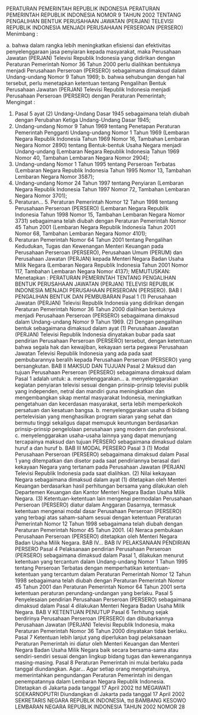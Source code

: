  PERATURAN PEMERINTAH REPUBLIK INDONESIA PERATURAN PEMERINTAH REPUBLIK INDONESIA NOMOR 9 TAHUN 2002 TENTANG PENGALIHAN BENTUK PERUSAHAAN JAWATAN (PERJAN) TELEVISI REPUBLIK INDONESIA MENJADI PERUSAHAAN PERSEROAN (PERSERO)
Menimbang :

a. bahwa dalam rangka lebih meningkatkan efisiensi dan efektivitas penyelenggaraan jasa penyiaran kepada masyarakat, maka Perusahaan Jawatan (PERJAN) Televisi Republik Indonesia yang didirikan dengan Peraturan Pemerintah Nomor 36 Tahun 2000 perlu dialihkan bentuknya menjadi Perusahaan Perseroan (PERSERO) sebagaimana dimaksud dalam Undang-undang Nomor 9 Tahun 1969;
b. bahwa sehubungan dengan hal tersebut, perlu menetapkan ketentuan tentang Pengalihan Bentuk Perusahaan Jawatan (PERJAN) Televisi Republik Indonesia menjadi Perusahaan Perseroan (PERSERO) dengan Peraturan Pemerintah;
Mengingat :

1. Pasal 5 ayat (2) Undang-Undang Dasar 1945 sebagaimana telah diubah dengan Perubahan Ketiga Undang-Undang Dasar 1945;
2. Undang-undang Nomor 9 Tahun 1969 tentang Penetapan Peraturan Pemerintah Pengganti Undang-undang Nomor 1 Tahun 1969 (Lembaran Negara Republik Indonesia Tahun 1969 Nomor 16, Tambahan Lembaran Negara Nomor 2890) tentang Bentuk-bentuk Usaha Negara menjadi Undang-undang (Lembaran Negara Republik Indonesia Tahun 1969 Nomor 40, Tambahan Lembaran Negara Nomor 2904);
3. Undang-undang Nomor 1 Tahun 1995 tentang Perseroan Terbatas (Lembaran Negara Republik Indonesia Tahun 1995 Nomor 13, Tambahan Lembaran Negara Nomor 3587);
4. Undang-undang Nomor 24 Tahun 1997 tentang Penyiaran (Lembaran Negara Republik Indonesia Tahun 1997 Nomor 72, Tambahan Lembaran Negara Nomor 3701);
5. Peraturan… 5. Peraturan Pemerintah Nomor 12 Tahun 1998 tentang Perusahaan Perseroan (PERSERO) (Lembaran Negara Republik Indonesia Tahun 1998 Nomor 15, Tambahan Lembaran Negara Nomor 3731) sebagaimana telah diubah dengan Peraturan Pemerintah Nomor 45 Tahun 2001 (Lembaran Negara Republik Indonesia Tahun 2001 Nomor 68, Tambahan Lembaran Negara Nomor 4101);
6. Peraturan Pemerintah Nomor 64 Tahun 2001 tentang Pengalihan Kedudukan, Tugas dan Kewenangan Menteri Keuangan pada Perusahaan Perseroan (PERSERO), Perusahaan Umum (PERUM) dan Perusahaan Jawatan (PERJAN) kepada Menteri Negara Badan Usaha Milik Negara (Lembaran Negara Republik Indonesia Tahun 2001 Nomor 117, Tambahan Lembaran Negara Nomor 4137);
MEMUTUSKAN:
 Menetapkan : PERATURAN PEMERINTAH TENTANG PENGALIHAN BENTUK PERUSAHAAN JAWATAN (PERJAN) TELEVISI REPUBLIK INDONESIA MENJADI PERUSAHAAN PERSEROAN (PERSERO).
BAB I PENGALIHAN BENTUK DAN PEMBUBARAN
Pasal 1
(1) Perusahaan Jawatan (PERJAN) Televisi Republik Indonesia yang didirikan dengan Peraturan Pemerintah Nomor 36 Tahun 2000 dialihkan bentuknya menjadi Perusahaan Perseroan (PERSERO) sebagaimana dimaksud dalam Undang-undang Nomor 9 Tahun 1969.
(2) Dengan pengalihan bentuk sebagaimana dimaksud dalam ayat (1) Perusahaan Jawatan (PERJAN) Televisi Republik Indonesia dinyatakan bubar pada saat pendirian Perusahaan Perseroan (PERSERO) tersebut, dengan ketentuan bahwa segala hak dan kewajiban, kekayaan serta pegawai Perusahaan Jawatan Televisi Republik Indonesia yang ada pada saat pembubarannya beralih kepada Perusahaan Perseroan (PERSERO) yang bersangkutan.
BAB II MAKSUD DAN TUJUAN
Pasal 2
Maksud dan tujuan Perusahaan Perseroan (PERSERO) sebagaimana dimaksud dalam Pasal 1 adalah untuk:
a. menyelenggarakan… a. menyelenggarakan kegiatan penyiaran televisi sesuai dengan prinsip-prinsip televisi publik yang independen, netral dan mandiri guna meningkatkan dan mengembangkan sikap mental masyarakat Indonesia, meningkatkan pengetahuan dan kecerdasan masyarakat, serta lebih memperkokoh persatuan dan kesatuan bangsa.
b. menyelenggarakan usaha di bidang pertelevisian yang menghasilkan program siaran yang sehat dan bermutu tinggi sekaligus dapat memupuk keuntungan berdasarkan prinsip-prinsip pengelolaan perusahaan yang modern dan profesional.
c. menyelenggarakan usaha-usaha lainnya yang dapat menunjang tercapainya maksud dan tujuan PERSERO sebagaimana dimaksud dalam huruf a dan huruf b.
BAB III MODAL PERSERO
Pasal 3
(1) Modal Perusahaan Perseroan (PERSERO) sebagaimana dimaksud dalam Pasal 1 yang ditempatkan dan disetor pada saat pendiriannya berasal dari kekayaan Negara yang tertanam pada Perusahaan Jawatan (PERJAN) Televisi Republik Indonesia pada saat dialihkan.
(2) Nilai kekayaan Negara sebagaimana dimaksud dalam ayat (1) ditetapkan oleh Menteri Keuangan berdasarkan hasil perhitungan bersama yang dilakukan oleh Departemen Keuangan dan Kantor Menteri Negara Badan Usaha Milik Negara.
(3) Ketentuan-ketentuan lain mengenai permodalan Perusahaan Perseroan (PERSERO) diatur dalam Anggaran Dasarnya, termasuk ketentuan mengenai modal dasar Perusahaan Perseroan (PERSERO) yang terbagi atas saham-saham sesuai dengan ketentuan Peraturan Pemerintah Nomor 12 Tahun 1998 sebagaimana telah diubah dengan Peraturan Pemerintah Nomor 45 Tahun 2001.
(4) Neraca pembukaan Perusahaan Perseroan (PERSERO) ditetapkan oleh Menteri Negara Badan Usaha Milik Negara. BAB IV…
BAB IV PELAKSANAAN PENDIRIAN PERSERO
Pasal 4
Pelaksanaan pendirian Perusahaan Perseroan (PERSERO) sebagaimana dimaksud dalam Pasal 1, dilakukan menurut ketentuan yang tercantum dalam Undang-undang Nomor 1 Tahun 1995 tentang Perseroan Terbatas dengan memperhatikan ketentuan-ketentuan yang tercantum dalam Peraturan Pemerintah Nomor 12 Tahun 1998 sebagaimana telah diubah dengan Peraturan Pemerintah Nomor 45 Tahun 2001 dan Peraturan Pemerintah Nomor 64 Tahun 2001 serta ketentuan peraturan perundang-undangan yang berlaku.
Pasal 5
Penyelesaian pendirian Perusahaan Perseroan (PERSERO) sebagaimana dimaksud dalam Pasal 4 dilakukan Menteri Negara Badan Usaha Milik Negara.
BAB V KETENTUAN PENUTUP
Pasal 6
Terhitung sejak berdirinya Perusahaan Perseroan (PERSERO) dan dibubarkannya Perusahaan Jawatan (PERJAN) Televisi Republik Indonesia, maka Peraturan Pemerintah Nomor 36 Tahun 2000 dinyatakan tidak berlaku.
Pasal 7
Ketentuan lebih lanjut yang diperlukan bagi pelaksanaan Peraturan Pemerintah ini diatur oleh Menteri Keuangan dan Menteri Negara Badan Usaha Milik Negara baik secara bersama-sama atau sendiri-sendiri sesuai dengan lingkup bidang tugas dan kewenangannya masing-masing.
Pasal 8
Peraturan Pemerintah ini mulai berlaku pada tanggal diundangkan. Agar...
Agar setiap orang mengetahuinya, memerintahkan pengundangan Peraturan Pemerintah ini dengan penempatannya dalam Lembaran Negara Republik Indonesia. Ditetapkan di Jakarta pada tanggal 17 April 2002 ttd MEGAWATI SOEKARNOPUTRI Diundangkan di Jakarta pada tanggal 17 April 2002 SEKRETARIS NEGARA REPUBLIK INDONESIA, ttd BAMBANG KESOWO LEMBARAN NEGARA REPUBLIK INDONESIA TAHUN 2002 NOMOR 28